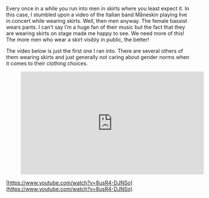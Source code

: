 Every once in a while you run into men in skirts where you least expect it. In this case, I stumbled upon a video of the Italian band Måneskin playing live in concert while wearing skirts. Well, then men anyway. The female bassist wears pants. I can’t say I’m a huge fan of their music but the fact that they are wearing skirts on stage made me happy to see. We need more of this! The more men who wear a skirt visibly in public, the better!

The video below is just the first one I ran into. There are several others of them wearing skirts and just generally not caring about gender norms when it comes to their clothing choices.

<figure><div class="wp-block-embed__wrapper"><iframe loading="lazy" title="I Wanna Be Your Slave - Måneskin" width="500" height="281" src="https://www.youtube.com/embed/8usR4-DJNSo?feature=oembed" frameborder="0" allow="accelerometer; autoplay; clipboard-write; encrypted-media; gyroscope; picture-in-picture; web-share" referrerpolicy="strict-origin-when-cross-origin" allowfullscreen=""></iframe></div></figure>

[https://www.youtube.com/watch?v=8usR4-DJNSo](https://www.youtube.com/watch?v=8usR4-DJNSo)